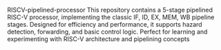 RISCV-pipelined-processor
This repository contains a 5-stage pipelined RISC-V processor, implementing the classic IF, ID, EX, MEM, WB pipeline stages. Designed for efficiency and performance, it supports hazard detection, forwarding, and basic control logic. Perfect for learning and experimenting with RISC-V architecture and pipelining concepts
